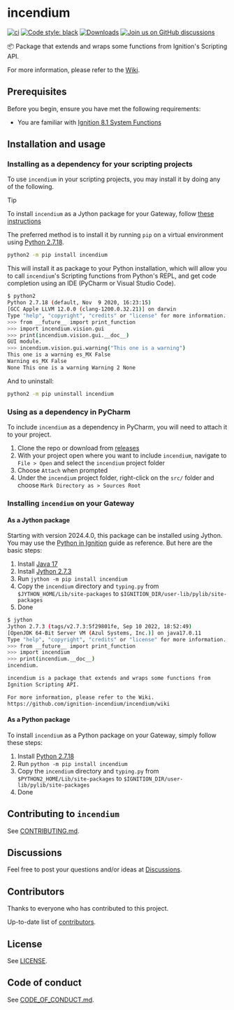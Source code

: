 # incendium

<!--- Badges --->
[![ci](https://github.com/ignition-incendium/incendium/actions/workflows/ci.yml/badge.svg)](https://github.com/ignition-incendium/incendium/actions/workflows/ci.yml)
[![Code style: black](https://img.shields.io/badge/code%20style-black-000000.svg)](https://github.com/psf/black)
[![Downloads](https://pepy.tech/badge/incendium)](https://pepy.tech/project/incendium)
[![Join us on GitHub discussions](https://img.shields.io/badge/github-discussions-informational)](https://github.com/ignition-incendium/incendium/discussions)

:package: Package that extends and wraps some functions from Ignition's
Scripting API.

For more information, please refer to the [Wiki].

## Prerequisites

Before you begin, ensure you have met the following requirements:

- You are familiar with [Ignition 8.1 System Functions]

## Installation and usage

### Installing as a dependency for your scripting projects

To use `incendium` in your scripting projects, you may install it by doing any
of the following.

> [!TIP]
> To install `incendium` as a Jython package for your Gateway, follow
> [these instructions]

The preferred method is to install it by running `pip` on a virtual environment
using [Python 2.7.18].

```bash
python2 -m pip install incendium
```

This will install it as package to your Python installation, which will allow
you to call `incendium`'s Scripting functions from Python's REPL, and get code
completion using an IDE (PyCharm or Visual Studio Code).

```bash
$ python2
Python 2.7.18 (default, Nov  9 2020, 16:23:15)
[GCC Apple LLVM 12.0.0 (clang-1200.0.32.21)] on darwin
Type "help", "copyright", "credits" or "license" for more information.
>>> from __future__ import print_function
>>> import incendium.vision.gui
>>> print(incendium.vision.gui.__doc__)
GUI module.
>>> incendium.vision.gui.warning("This one is a warning")
This one is a warning es_MX False
Warning es_MX False
None This one is a warning Warning 2 None
```

And to uninstall:

```bash
python2 -m pip uninstall incendium
```

### Using as a dependency in PyCharm

To include `incendium` as a dependency in PyCharm, you will need to attach it to
your project.

1. Clone the repo or download from [releases]
2. With your project open where you want to include `incendium`, navigate to
  `File > Open` and select the `incendium` project folder
3. Choose `Attach` when prompted
4. Under the `incendium` project folder, right-click on the `src/` folder and
  choose `Mark Directory as > Sources Root`

### Installing `incendium` on your Gateway

#### As a Jython package

Starting with version 2024.4.0, this package can be installed using Jython. You
may use the [Python in Ignition] guide as reference. But here are the basic
steps:

1. Install [Java 17]
2. Install [Jython 2.7.3]
3. Run `jython -m pip install incendium`
4. Copy the `incendium` directory and `typing.py` from
  `$JYTHON_HOME/Lib/site-packages` to
  `$IGNITION_DIR/user-lib/pylib/site-packages`
5. Done

```sh
$ jython
Jython 2.7.3 (tags/v2.7.3:5f29801fe, Sep 10 2022, 18:52:49)
[OpenJDK 64-Bit Server VM (Azul Systems, Inc.)] on java17.0.11
Type "help", "copyright", "credits" or "license" for more information.
>>> from __future__ import print_function
>>> import incendium
>>> print(incendium.__doc__)
incendium.

incendium is a package that extends and wraps some functions from
Ignition Scripting API.

For more information, please refer to the Wiki.
https://github.com/ignition-incendium/incendium/wiki
```

#### As a Python package

To install `incendium` as a Python package on your Gateway, simply follow these
steps:

1. Install [Python 2.7.18]
2. Run `python -m pip install incendium`
3. Copy the `incendium` directory and `typing.py` from
  `$PYTHON2_HOME/Lib/site-packages` to
  `$IGNITION_DIR/user-lib/pylib/site-packages`
4. Done

## Contributing to `incendium`

See [CONTRIBUTING.md].

## Discussions

Feel free to post your questions and/or ideas at [Discussions].

## Contributors

Thanks to everyone who has contributed to this project.

Up-to-date list of [contributors].

## License

See [LICENSE].

## Code of conduct

See [CODE_OF_CONDUCT.md].

<!-- Links -->
[CODE_OF_CONDUCT.md]: https://github.com/ignition-incendium/.github/blob/main/CODE_OF_CONDUCT.md
[CONTRIBUTING.md]: https://github.com/ignition-incendium/.github/blob/main/CONTRIBUTING.md#contributing-to-incendium
[contributors]: https://github.com/ignition-incendium/incendium/graphs/contributors
[Discussions]: https://github.com/ignition-incendium/incendium/discussions
[Ignition 8.1 System Functions]: https://docs.inductiveautomation.com/docs/8.1/appendix/scripting-functions
[Java 17]: https://www.azul.com/downloads/?version=java-17-lts&package=jre#zulu
[Jython 2.7.3]: https://repo1.maven.org/maven2/org/python/jython-installer/2.7.3/jython-installer-2.7.3.jar
[LICENSE]: ./LICENSE
[Python 2.7.18]: https://www.python.org/downloads/release/python-2718/
[Python in Ignition]: https://support.inductiveautomation.com/hc/en-us/articles/360056397252-Python-In-Ignition
[releases]: https://github.com/ignition-incendium/incendium/releases
[these instructions]: #as-a-jython-package
[Wiki]: https://github.com/ignition-incendium/incendium/wiki
